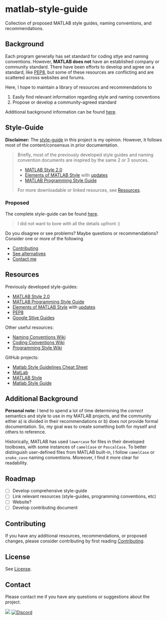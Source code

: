 # matlab-style-guide

Collection of proposed MATLAB style guides, naming conventions, and recommendations.

## Background

Each program generally has set standard for coding stlye and naming conventions. However, **MATLAB does not** have an established company or community standard. There have been efforts to develop and agree on a standard, like [PEP8][pep8-style], but some of these resources are conflicting and are scattered across websites and forums.

Here, I hope to maintain a library of resources and recommendations to

1. Easily find relevant information regarding style and naming conventions
2. Propose or develop a community-agreed standard

Additional background information can be found [here](#additional-background).

## Style-Guide

**Disclaimer:** The [style-guide][proposed-style-guide] in this project is my opinion. However, it follows most of the content/consensus in prior documentation.

> Briefly, most of the previously developed style guides and naming convention documents are inspired by the same 2 or 3 sources.
>
> - [MATLAB Style 2.0][matlab-style-2.0]
> - [Elements of MATLAB Style][elements-matlab-style] with [updates][elements-matlab-style-updates]
> - [MATLAB Programming Style Guide][programming-style-guide]
>
> For more downloadable or linked resources, see [Resources](#resources).

### Proposed

The complete style-guide can be found [here][proposed-style-guide].

> I did not want to bore with all the details upfront :)

Do you disagree or see problems? Maybe questions or recommendations? Consider one or more of the following

- [Contributing](#contributing)
- [See alternatives](#resources)
- [Contact me](#contact)

## Resources

Previously developed style-guides:

- [MATLAB Style 2.0][matlab-style-2.0]
- [MATLAB Programming Style Guide][programming-style-guide]
- [Elements of MATLAB Style][elements-matlab-style] with [updates][elements-matlab-style-updates]
- [PEP8][pep8-style]
- [Google Stlye Guides][google-style-guide]

Other useful resources:

- [Naming Conventions Wiki][naming-convention-wiki]
- [Coding Conventions Wiki][coding-convention-wiki]
- [Programming Style Wiki][programming-style-wiki]

GitHub projects:

- [Matlab Style Guidelines Cheat Sheet](https://github.com/jasonnicholson/Matlab-Style-Guidelines-Cheat-Sheet)
- [MatLab](https://github.com/jonellingsen/MatLab)
- [MATLAB Style](https://github.com/ishiikurisu/MATLAB-style)
- [Matlab Style Guide](https://github.com/eeberhard/matlab_style_guide)

## Additional Background

**Personal note**: I tend to spend a lot of time determining the *correct* semantics and style to use in my MATLAB projects, and the community either a) is divided in their recommendations or b) does not provide formal documentation. So, my goal was to create something both for myself and others to reference.

Historically, MATLAB has used `lowercase` for files in their developed toolboxes, with some instances of `camelCase` or `PascalCase`. To better distinguish user-defined files from MATLAB built-in, I follow `camelCase` or `snake_case` naming conventions. Moreover, I find it more clear for readability.

## Roadmap

- [ ] Develop comprehensive style-guide
- [ ] Link relevant resources (style-guides, programming conventions, etc)
- [ ] Website?
- [ ] Develop contributing document

## Contributing

If you have any additional resources, recommendations, or proposed changes, please consider contributing by first reading [Contributing](CONTRIBUTING.md).

## License

See [License](LICENSE.md).

<!-- <a href="https://github.com/trevor-moon/matlab-style-guide/blob/main/LICENSE"><img alt="License" src="https://img.shields.io/github/license/trevor-moon/matlab-style-guide"/></a> -->

## Contact

Please contact me if you have any questions or suggestions about the project.

<a href="mailto:trevor.r.moon@gmail.com"><img src="https://img.shields.io/badge/Gmail-D14836?style=for-the-badge&logo=gmail&logoColor=white"/></a>
<a href="https://discordapp.com/users/477451290469859339"><img alt="Discord" src="https://img.shields.io/badge/Discord-7289DA?style=for-the-badge&logo=discord&logoColor=white"/></a>

<!-- links -->
[proposed-style-guide]: style_guide.md
[pep8-style]: https://www.python.org/dev/peps/pep-0008/
[matlab-style-2.0]: https://www.mathworks.com/matlabcentral/fileexchange/46056-matlab-style-guidelines-2-0
[elements-matlab-style]: https://www.amazon.com/Elements-Matlab-Style-Richard-Johnson-dp-0521732581/dp/0521732581/ref=mt_other?_encoding=UTF8&me=&qid=
[elements-matlab-style-updates]: https://www.mathworks.com/matlabcentral/fileexchange/36540-updates-to-the-elements-of-matlab-style
[programming-style-guide]: https://sites.google.com/site/matlabstyleguidelines/home?authuser=0
[naming-convention-wiki]: https://en.wikipedia.org/wiki/Naming_convention_(programming)#Language-specific_conventions
[coding-convention-wiki]: https://en.wikipedia.org/wiki/Coding_conventions#Common_conventions
[programming-style-wiki]: https://en.wikipedia.org/wiki/Programming_style
[google-style-guide]: https://google.github.io/styleguide/
